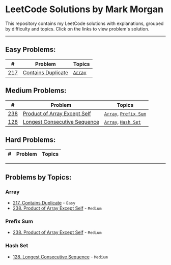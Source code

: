 # LeetCode Solutions by Mark Morgan

This repository contains my LeetCode solutions with explanations, grouped by difficulty and topics. Click on the links to view problem's solution.

---

## Easy Problems:

| #                                      | Problem                                               | Topics            |
| -------------------------------------- | ----------------------------------------------------- | ----------------- |
| [217](Problems/217-containsDuplicate/) | [Contains Duplicate](Problems/217-containsDuplicate/) | [`Array`](#array) |

## Medium Problems:

| #                                       | Problem                                                          | Topics                                         |
| --------------------------------------- | ---------------------------------------------------------------- | ---------------------------------------------- |
| [238](Problems/238-productExceptSelf/)  | [Product of Array Except Self](Problems/238-productExceptSelf/)  | [`Array`](#array), [`Prefix Sum`](#prefix-sum) |
| [128](Problems/128-longestConsecutive/) | [Longest Consecutive Sequence](Problems/128-longestConsecutive/) | [`Array`](#array), [`Hash Set`](#hash-set)     |

## Hard Problems:

| #   | Problem | Topics |
| --- | ------- | ------ |

---

## Problems by Topics:

### Array

- [217. Contains Duplicate](Problems/217-containsDuplicate/) - `Easy`
- [238. Product of Array Except Self](Problems/238-productExceptSelf/) - `Medium`

### Prefix Sum

- [238. Product of Array Except Self](Problems/238-productExceptSelf/) - `Medium`

### Hash Set

- [128. Longest Consecutive Sequence](Problems/128-longestConsecutive/) - `Medium`

